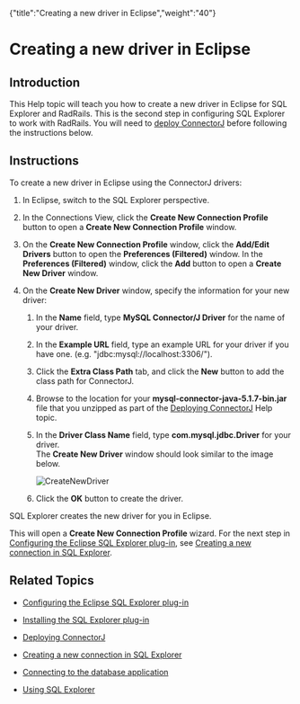 {"title":"Creating a new driver in Eclipse","weight":"40"} 

# Creating a new driver in Eclipse

## Introduction

This Help topic will teach you how to create a new driver in Eclipse for SQL Explorer and RadRails. This is the second step in configuring SQL Explorer to work with RadRails. You will need to [deploy ConnectorJ](/docs/appc/Axway_Appcelerator_Studio/Axway_Appcelerator_Studio_Guide/Customizing_Studio/3rd_Party_DB_Plugins/Deploying_ConnectorJ/) before following the instructions below.

## Instructions

To create a new driver in Eclipse using the ConnectorJ drivers:

1.  In Eclipse, switch to the SQL Explorer perspective.</li>
    
2.  In the Connections View, click the **Create New Connection Profile** button to open a **Create New Connection Profile** window.
    
3.  On the **Create New Connection Profile** window, click the **Add/Edit Drivers** button to open the **Preferences (Filtered)** window. In the **Preferences (Filtered)** window, click the **Add** button to open a **Create New Driver** window.
    
4.  On the **Create New Driver** window, specify the information for your new driver:
    
    1.  In the **Name** field, type **MySQL Connector/J Driver** for the name of your driver.
        
    2.  In the **Example URL** field, type an example URL for your driver if you have one. (e.g. "jdbc:mysql://localhost:3306/").
        
    3.  Click the **Extra Class Path** tab, and click the **New** button to add the class path for ConnectorJ.
        
    4.  Browse to the location for your **mysql-connector-java-5.1.7-bin.jar** file that you unzipped as part of the [Deploying ConnectorJ](/docs/appc/Axway_Appcelerator_Studio/Axway_Appcelerator_Studio_Guide/Customizing_Studio/3rd_Party_DB_Plugins/Deploying_ConnectorJ/) Help topic.
        
    5.  In the **Driver Class Name** field, type **com.mysql.jdbc.Driver** for your driver.  
        The **Create New Driver** window should look similar to the image below.
        
        ![CreateNewDriver](/Images/appc/download/attachments/4195076/CreateNewDriver.png)
    6.  Click the **OK** button to create the driver.
        

SQL Explorer creates the new driver for you in Eclipse.

This will open a **Create New Connection Profile** wizard. For the next step in [Configuring the Eclipse SQL Explorer plug-in](/docs/appc/Axway_Appcelerator_Studio/Axway_Appcelerator_Studio_Guide/Customizing_Studio/3rd_Party_DB_Plugins/Configuring_the_Eclipse_SQL_Explorer_plug-in/), see [Creating a new connection in SQL Explorer](/docs/appc/Axway_Appcelerator_Studio/Axway_Appcelerator_Studio_Guide/Customizing_Studio/3rd_Party_DB_Plugins/Creating_a_new_connection_in_SQL_Explorer/).

## Related Topics

*   [Configuring the Eclipse SQL Explorer plug-in](/docs/appc/Axway_Appcelerator_Studio/Axway_Appcelerator_Studio_Guide/Customizing_Studio/3rd_Party_DB_Plugins/Configuring_the_Eclipse_SQL_Explorer_plug-in/)
    
*   [Installing the SQL Explorer plug-in](/docs/appc/Axway_Appcelerator_Studio/Axway_Appcelerator_Studio_Guide/Customizing_Studio/3rd_Party_DB_Plugins/Installing_the_SQL_Explorer_plug-in/)
    
*   [Deploying ConnectorJ](/docs/appc/Axway_Appcelerator_Studio/Axway_Appcelerator_Studio_Guide/Customizing_Studio/3rd_Party_DB_Plugins/Deploying_ConnectorJ/)
    
*   [Creating a new connection in SQL Explorer](/docs/appc/Axway_Appcelerator_Studio/Axway_Appcelerator_Studio_Guide/Customizing_Studio/3rd_Party_DB_Plugins/Creating_a_new_connection_in_SQL_Explorer/)
    
*   [Connecting to the database application](/docs/appc/Axway_Appcelerator_Studio/Axway_Appcelerator_Studio_Guide/Customizing_Studio/3rd_Party_DB_Plugins/Connecting_to_the_database_application/)
    
*   [Using SQL Explorer](/docs/appc/Axway_Appcelerator_Studio/Axway_Appcelerator_Studio_Guide/Customizing_Studio/3rd_Party_DB_Plugins/Using_SQL_Explorer/)